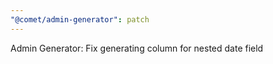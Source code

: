 ```yaml
---
"@comet/admin-generator": patch
---
```


Admin Generator: Fix generating column for nested date field
